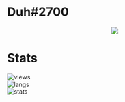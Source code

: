# Duh#2700

<p align="center">
  <a href="https://github.com/WeLoveYouDuh">
    <img src="https://discord.c99.nl/widget/theme-1/455044574696570880.png"/>
     </a>
</p>

# Stats
![views](https://komarev.com/ghpvc/?username=Dir1337&style=flat-square&color=yellow) <br>
![langs](https://github-readme-stats.vercel.app/api/top-langs/?username=Dir1337&layout=compact&theme=dark) </br>
![stats](https://github-readme-stats.vercel.app/api?username=Dir1337&show_icons=true&theme=dark)

